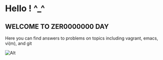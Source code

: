 # Hello ! ^_^

## WELCOME TO ZER0000000 DAY

Here you can find answers to problems on topics including vagrant, emacs, vi(m), and git

![Alt](https://vignette.wikia.nocookie.net/finalfantasy/images/9/96/PAD_Fat_Chocobo.png/revision/latest/zoom-crop/width/480/height/480?cb=20161017180810 "ChubbyChoco")
